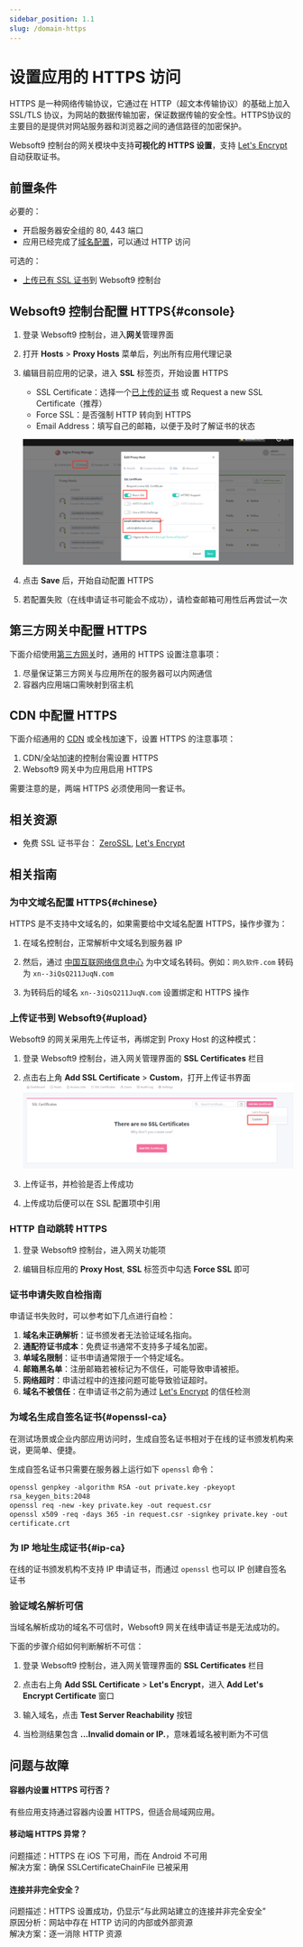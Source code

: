 ```yaml
---
sidebar_position: 1.1
slug: /domain-https
---
```


# 设置应用的 HTTPS 访问

HTTPS 是一种网络传输协议，它通过在 HTTP（超文本传输协议）的基础上加入 SSL/TLS 协议，为网站的数据传输加密，保证数据传输的安全性。HTTPS协议的主要目的是提供对网站服务器和浏览器之间的通信路径的加密保护。

Websoft9 控制台的网关模块中支持**可视化的 HTTPS 设置**，支持 [Let's Encrypt](https://letsencrypt.org/) 自动获取证书。   

## 前置条件

必要的：

- 开启服务器安全组的 80, 443 端口
- 应用已经完成了[域名配置](./domain-set.md)，可以通过 HTTP 访问

可选的：

- [上传已有 SSL 证书](#upload)到 Websoft9 控制台

## Websoft9 控制台配置 HTTPS{#console}

1. 登录 Websoft9 控制台，进入**网关**管理界面

2. 打开 **Hosts** > **Proxy Hosts** 菜单后，列出所有应用代理记录

3. 编辑目前应用的记录，进入 **SSL** 标签页，开始设置 HTTPS

   - SSL Certificate：选择一个[已上传的证书](#upload) 或 Request a new SSL Certificate（推荐）
   - Force SSL：是否强制 HTTP 转向到 HTTPS
   - Email Address：填写自己的邮箱，以便于及时了解证书的状态

   ![](./assets/websoft9-gateway-setautohttps.png)

4. 点击 **Save** 后，开始自动配置 HTTPS

5. 若配置失败（在线申请证书可能会不成功），请检查邮箱可用性后再尝试一次

## 第三方网关中配置 HTTPS

下面介绍使用[第三方网关](./gateway-integration)时，通用的 HTTPS 设置注意事项：

1. 尽量保证第三方网关与应用所在的服务器可以内网通信
2. 容器内应用端口需映射到宿主机

## CDN 中配置 HTTPS

下面介绍通用的 [CDN](./gateway-cdn) 或全栈加速下，设置 HTTPS 的注意事项：

1. CDN/全站加速的控制台需设置 HTTPS
2. Websoft9 网关中为应用启用 HTTPS

需要注意的是，两端 HTTPS 必须使用同一套证书。


## 相关资源

- 免费 SSL 证书平台： [ZeroSSL](https://zerossl.com/), [Let's Encrypt](https://letsencrypt.org/) 

## 相关指南

### 为中文域名配置 HTTPS{#chinese}

HTTPS 是不支持中文域名的，如果需要给中文域名配置 HTTPS，操作步骤为：

1. 在域名控制台，正常解析中文域名到服务器 IP

2. 然后，通过 [中国互联网络信息中心](http://www.cnnic.cn/jczyfw/zwym/zgymzcjsy/201206/t20120612_26523.htm) 为中文域名转码。例如：`网久软件.com` 转码为 `xn--3iQsQ211JuqN.com`

3. 为转码后的域名 `xn--3iQsQ211JuqN.com` 设置绑定和 HTTPS 操作

### 上传证书到 Websoft9{#upload}

Websoft9 的网关采用先上传证书，再绑定到 Proxy Host 的这种模式：

1. 登录 Websoft9 控制台，进入网关管理界面的 **SSL Certificates** 栏目

2. 点击右上角 **Add SSL Certificate** > **Custom**，打开上传证书界面
   ![](./assets/websoft9-gateway-addcustomssl.png)

3. 上传证书，并检验是否上传成功

4. 上传成功后便可以在 SSL 配置项中引用

### HTTP 自动跳转 HTTPS

1. 登录 Websoft9 控制台，进入网关功能项

2. 编辑目标应用的 **Proxy Host**, **SSL** 标签页中勾选 **Force SSL** 即可

### 证书申请失败自检指南

申请证书失败时，可以参考如下几点进行自检：

1. **域名未正确解析**：证书颁发者无法验证域名指向。
2. **通配符证书成本**：免费证书通常不支持多子域名加密。
3. **单域名限制**：证书申请通常限于一个特定域名。
4. **邮箱黑名单**：注册邮箱若被标记为不信任，可能导致申请被拒。
5. **网络超时**：申请过程中的连接问题可能导致验证超时。
6. **域名不被信任**：在申请证书之前为通过 [Let's Encrypt](https://letsencrypt.org/) 的信任检测

### 为域名生成自签名证书{#openssl-ca}

在测试场景或企业内部应用访问时，生成自签名证书相对于在线的证书颁发机构来说，更简单、便捷。  

生成自签名证书只需要在服务器上运行如下 `openssl` 命令：

```
openssl genpkey -algorithm RSA -out private.key -pkeyopt rsa_keygen_bits:2048
openssl req -new -key private.key -out request.csr
openssl x509 -req -days 365 -in request.csr -signkey private.key -out certificate.crt
```

### 为 IP 地址生成证书{#ip-ca}

在线的证书颁发机构不支持 IP 申请证书，而通过 `openssl` 也可以 IP 创建自签名证书  

### 验证域名解析可信

当域名解析成功的域名不可信时，Websoft9 网关在线申请证书是无法成功的。  

下面的步骤介绍如何判断解析不可信：  

1. 登录 Websoft9 控制台，进入网关管理界面的 **SSL Certificates** 栏目

2. 点击右上角 **Add SSL Certificate** > **Let's Encrypt**，进入 **Add Let's Encrypt Certificate** 窗口

3. 输入域名，点击 **Test Server Reachability** 按钮

4. 当检测结果包含 **...Invalid domain or IP.**，意味着域名被判断为不可信

## 问题与故障

#### 容器内设置 HTTPS 可行否？

有些应用支持通过容器内设置 HTTPS，但适合局域网应用。  

#### 移动端 HTTPS 异常？

问题描述：HTTPS 在 iOS 下可用，而在 Android 不可用    
解决方案：确保 SSLCertificateChainFile 已被采用

#### 连接并非完全安全？

问题描述：HTTPS 设置成功，仍显示“与此网站建立的连接并非完全安全”      
原因分析：网站中存在 HTTP 访问的内部或外部资源  
解决方案：逐一消除 HTTP 资源

#### 

